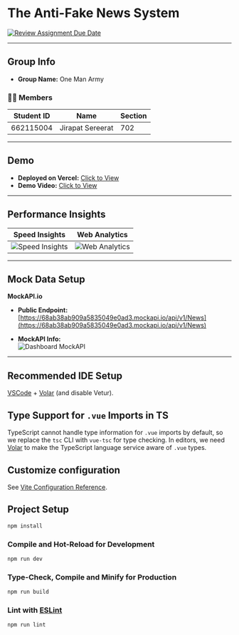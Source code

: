 # The Anti-Fake News System  

[![Review Assignment Due Date](https://classroom.github.com/assets/deadline-readme-button-22041afd0340ce965d47ae6ef1cefeee28c7c493a6346c4f15d667ab976d596c.svg)](https://classroom.github.com/a/k6kO_4Go)

---

## Group Info
- **Group Name:** One Man Army

### 👩‍💻 Members

| Student ID | Name               | Section | 
|------------|--------------------|---------|
| 662115004  | Jirapat Sereerat   | 702     | 

---

## Demo
- **Deployed on Vercel:** [Click to View]()  
- **Demo Video:** [Click to View]()  

---

## Performance Insights
| Speed Insights | Web Analytics |
|----------------|---------------|
| ![Speed Insights](/img/) | ![Web Analytics](/img/) |

---

## Mock Data Setup
**MockAPI.io**  

- **Public Endpoint:**  
  [https://68ab38ab909a5835049e0ad3.mockapi.io/api/v1/News](https://68ab38ab909a5835049e0ad3.mockapi.io/api/v1/News)  

- **MockAPI Info:**  
  ![Dashboard MockAPI](/img/)  

---

## Recommended IDE Setup

[VSCode](https://code.visualstudio.com/) + [Volar](https://marketplace.visualstudio.com/items?itemName=Vue.volar) (and disable Vetur).

## Type Support for `.vue` Imports in TS

TypeScript cannot handle type information for `.vue` imports by default, so we replace the `tsc` CLI with `vue-tsc` for type checking. In editors, we need [Volar](https://marketplace.visualstudio.com/items?itemName=Vue.volar) to make the TypeScript language service aware of `.vue` types.

## Customize configuration

See [Vite Configuration Reference](https://vite.dev/config/).

## Project Setup

```sh
npm install
```

### Compile and Hot-Reload for Development

```sh
npm run dev
```

### Type-Check, Compile and Minify for Production

```sh
npm run build
```

### Lint with [ESLint](https://eslint.org/)

```sh
npm run lint
```
